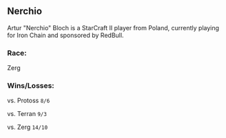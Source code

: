 ## Nerchio

Artur "Nerchio" Bloch is a StarCraft II player from Poland, currently playing for Iron Chain and sponsored by RedBull.

### Race: 

Zerg

### Wins/Losses:

vs. Protoss
```8/6```

vs. Terran
```9/3```

vs. Zerg
```14/10```
